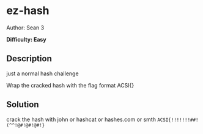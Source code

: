 # ez-hash

Author: Sean 3

**Difficulty: Easy**

## Description

just a normal hash challenge

Wrap the cracked hash with the flag format ACSI{}

## Solution

crack the hash with john or hashcat or hashes.com or smth
`ACSI{!!!!!!!##!(^^!@#!@#!@#!}`
